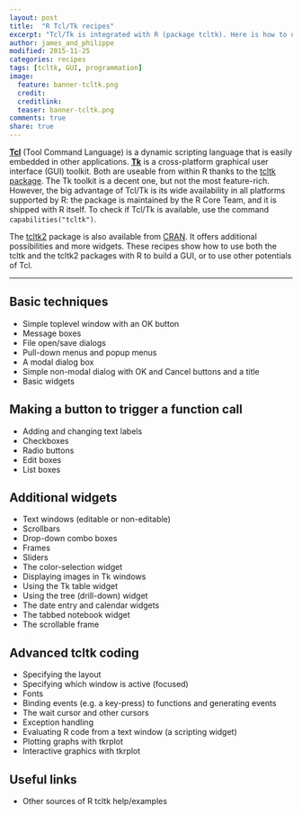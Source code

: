 ```yaml
---
layout: post
title:  "R Tcl/Tk recipes"
excerpt: "Tcl/Tk is integrated with R (package tcltk). Here is how to use it..."
author: james_and_philippe
modified: 2015-11-25
categories: recipes
tags: [tcltk, GUI, programmation]
image:
  feature: banner-tcltk.png
  credit: 
  creditlink: 
  teaser: banner-tcltk.png
comments: true
share: true
---
```


**[Tcl](http://www.tcl.tk)** (Tool Command Language) is a dynamic scripting language that is easily embedded in other applications. **[Tk](http://www.tkdocs.com)** is a cross-platform graphical user interface (GUI) toolkit. Both are useable from within R thanks to the [tcltk package](https://stat.ethz.ch/R-manual/R-devel/library/tcltk/html/tcltk-package.html). The Tk toolkit is a decent one, but not the most feature-rich. However, the big advantage of Tcl/Tk is its wide availability in all platforms supported by R: the package is maintained by the R Core Team, and it is shipped with R itself. To check if Tcl/Tk is available, use the command `capabilities("tcltk")`.

The [tcltk2]() package is also available from [CRAN](). It offers additional possibilities and more widgets. These recipes show how to use both the tcltk and the tcltk2 packages with R to build a GUI, or to use other potentials of Tcl.


---

## Basic techniques

* Simple toplevel window with an OK button
* Message boxes
* File open/save dialogs
* Pull-down menus and popup menus
* A modal dialog box
* Simple non-modal dialog with OK and Cancel buttons and a title
* Basic widgets

## Making a button to trigger a function call

* Adding and changing text labels
* Checkboxes
* Radio buttons
* Edit boxes
* List boxes

## Additional widgets

* Text windows (editable or non-editable)
* Scrollbars
* Drop-down combo boxes
* Frames
* Sliders
* The color-selection widget
* Displaying images in Tk windows
* Using the Tk table widget
* Using the tree (drill-down) widget
* The date entry and calendar widgets
* The tabbed notebook widget
* The scrollable frame 

## Advanced tcltk coding

* Specifying the layout
* Specifying which window is active (focused)
* Fonts
* Binding events (e.g. a key-press) to functions and generating events
* The wait cursor and other cursors
* Exception handling
* Evaluating R code from a text window (a scripting widget)
* Plotting graphs with tkrplot
* Interactive graphics with tkrplot

## Useful links

* Other sources of R tcltk help/examples
